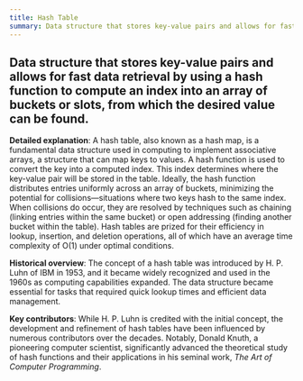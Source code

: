 ```yaml
---
title: Hash Table
summary: Data structure that stores key-value pairs and allows for fast data retrieval by using a hash function to compute an index into an array of buckets or slots, from which the desired value can be found.
---
```

## Data structure that stores key-value pairs and allows for fast data retrieval by using a hash function to compute an index into an array of buckets or slots, from which the desired value can be found.

**Detailed explanation**: A hash table, also known as a hash map, is a fundamental data structure used in computing to implement associative arrays, a structure that can map keys to values. A hash function is used to convert the key into a computed index. This index determines where the key-value pair will be stored in the table. Ideally, the hash function distributes entries uniformly across an array of buckets, minimizing the potential for collisions—situations where two keys hash to the same index. When collisions do occur, they are resolved by techniques such as chaining (linking entries within the same bucket) or open addressing (finding another bucket within the table). Hash tables are prized for their efficiency in lookup, insertion, and deletion operations, all of which have an average time complexity of O(1) under optimal conditions.

**Historical overview**: The concept of a hash table was introduced by H. P. Luhn of IBM in 1953, and it became widely recognized and used in the 1960s as computing capabilities expanded. The data structure became essential for tasks that required quick lookup times and efficient data management.

**Key contributors**: While H. P. Luhn is credited with the initial concept, the development and refinement of hash tables have been influenced by numerous contributors over the decades. Notably, Donald Knuth, a pioneering computer scientist, significantly advanced the theoretical study of hash functions and their applications in his seminal work, _The Art of Computer Programming_.